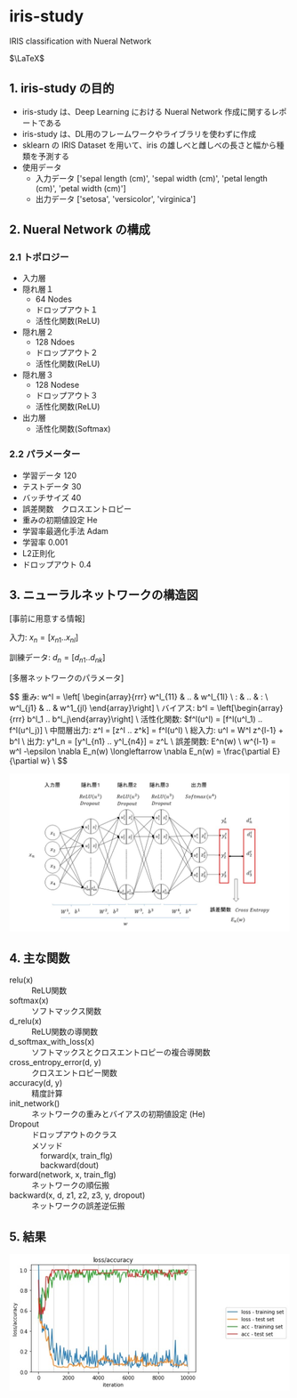 # iris-study
IRIS classification with Nueral Network

$\LaTeX$

## 1. iris-study の目的
* iris-study は、Deep Learning における Nueral Network 作成に関するレポートである
* iris-study は、DL用のフレームワークやライブラリを使わずに作成
* sklearn の IRIS Dataset を用いて、iris の雄しべと雌しべの長さと幅から種類を予測する
* 使用データ
    * 入力データ ['sepal length (cm)', 'sepal width (cm)', 'petal length (cm)', 'petal width (cm)']
    * 出力データ ['setosa', 'versicolor', 'virginica']

## 2. Nueral Network の構成
### 2.1 トポロジー
+ 入力層
+ 隠れ層１
    + 64 Nodes
    + ドロップアウト１
    + 活性化関数(ReLU)    
+ 隠れ層２
    + 128 Ndoes
    + ドロップアウト２
    + 活性化関数(ReLU)    
+ 隠れ層３
    + 128 Nodese
    + ドロップアウト３
    + 活性化関数(ReLU)
+ 出力層
    + 活性化関数(Softmax)

### 2.2 パラメーター
* 学習データ 120
* テストデータ 30
* バッチサイズ 40
* 誤差関数　クロスエントロピー
* 重みの初期値設定  He
* 学習率最適化手法 Adam
* 学習率 0.001
* L2正則化
* ドロップアウト 0.4

## 3. ニューラルネットワークの構造図

[事前に用意する情報]

入力: $x_n = [x_{n1} .. x_{nl}]$

訓練データ: $d_n = [d_{n1} .. d_{nk}]$

[多層ネットワークのパラメータ]

$$
重み: w^l = \left[
    \begin{array}{rrr}
      w^l_{11} & .. & w^l_{1l} \\
      : & .. & : \\
      w^l_{j1} & .. & w^1_{jl}
    \end{array}\right] \\
バイアス: b^l = \left[\begin{array}{rrr} b^l_1 .. b^l_j\end{array}\right] \\
活性化関数: $f^l(u^l) = [f^l(u^l_1) .. f^l(u^l_j)] \\
中間層出力: z^l = [z^l .. z^k] = f^l(u^l) \\
総入力: u^l = W^l z^{l-1} + b^l \\
出力: y^l_n = [y^l_{n1} .. y^l_{n4}] = z^L \\
誤差関数: E^n(w) \\
w^{l-1} = w^l -\epsilon \nabla E_n(w) \longleftarrow \nabla E_n(w) =  \frac{\partial E}{\partial w} \\
$$

![NN Structure](nn_structure.jpg)


## 4. 主な関数

<dl>
    <dt>relu(x)</dt>
    <dd>ReLU関数</dd>
    <dt>softmax(x)</dt>
    <dd>ソフトマックス関数</dd>
    <dt>d_relu(x)</dt>
    <dd>ReLU関数の導関数</dd>
    <dt>d_softmax_with_loss(x)</dt>
    <dd>ソフトマックスとクロスエントロピーの複合導関数</dd>
    <dt>cross_entropy_error(d, y)</dt>
    <dd>クロスエントロピー関数</dd>
    <dt>accuracy(d, y)</dt>
    <dd>精度計算</dd>
    <dt>init_network()</dt>
    <dd>ネットワークの重みとバイアスの初期値設定 (He)</dd>
    <dt>Dropout</dt>
    <dd>ドロップアウトのクラス</dd>
    <dd>メソッド<br>
        &nbsp;&nbsp;&nbsp;&nbsp;forward(x, train_flg)<br>
        &nbsp;&nbsp;&nbsp;&nbsp;backward(dout)
    </dd>
    <dt>forward(network, x, train_flg)</dt>
    <dd>ネットワークの順伝搬</dd>
    <dt>backward(x, d, z1, z2, z3, y, dropout)</dt>
    <dd>ネットワークの誤差逆伝搬</dd>
</dl>

## 5. 結果

![Output](output.jpg)
